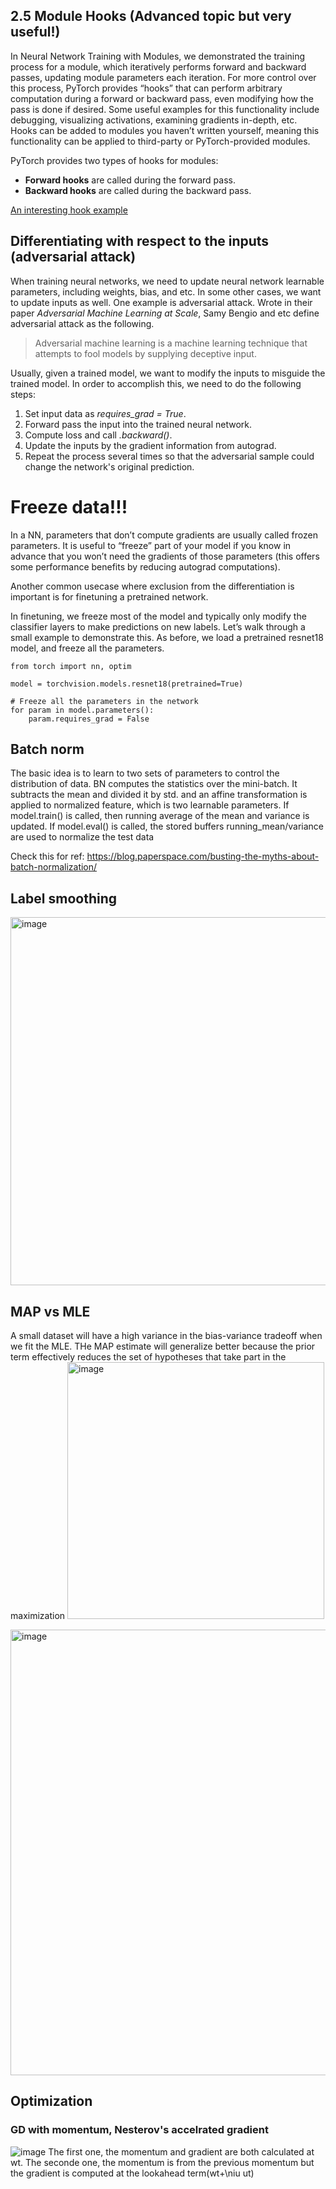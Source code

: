 ## 2.5 Module Hooks (Advanced topic but very useful!)
In Neural Network Training with Modules, we demonstrated the training process for a module, which iteratively performs forward and backward passes, updating module parameters each iteration. For more control over this process, PyTorch provides “hooks” that can perform arbitrary computation during a forward or backward pass, even modifying how the pass is done if desired. Some useful examples for this functionality include debugging, visualizing activations, examining gradients in-depth, etc. Hooks can be added to modules you haven’t written yourself, meaning this functionality can be applied to third-party or PyTorch-provided modules.

PyTorch provides two types of hooks for modules:
- **Forward hooks** are called during the forward pass. 
- **Backward hooks** are called during the backward pass.

[An interesting hook example](https://towardsdatascience.com/the-one-pytorch-trick-which-you-should-know-2d5e9c1da2ca)


## Differentiating with respect to the inputs (adversarial attack)
When training neural networks, we need to update neural network learnable parameters, including weights, bias, and etc. In some other cases, we want to update inputs as well. One example is adversarial attack. Wrote in their paper *Adversarial Machine Learning at Scale*, Samy Bengio and etc define adversarial attack as the following.
> Adversarial machine learning is a machine learning technique that attempts to fool models by supplying deceptive input.

Usually, given a trained model, we want to modify the inputs to misguide the trained model. In order to accomplish this, we need to do the following steps:
1. Set input data as *requires_grad = True*.
2. Forward pass the input into the trained neural network.
3. Compute loss and call *.backward()*.
4. Update the inputs by the gradient information from autograd.
5. Repeat the process several times so that the adversarial sample could change the network's original prediction.



# Freeze data!!!
In a NN, parameters that don’t compute gradients are usually called frozen parameters. It is useful to “freeze” part of your model if you know in advance that you won’t need the gradients of those parameters (this offers some performance benefits by reducing autograd computations).

Another common usecase where exclusion from the differentiation is important is for finetuning a pretrained network.

In finetuning, we freeze most of the model and typically only modify the classifier layers to make predictions on new labels. Let’s walk through a small example to demonstrate this. As before, we load a pretrained resnet18 model, and freeze all the parameters.

    from torch import nn, optim

    model = torchvision.models.resnet18(pretrained=True)

    # Freeze all the parameters in the network
    for param in model.parameters():
        param.requires_grad = False



## Batch norm
The basic idea is to learn to two sets of parameters to control the distribution of data.
BN computes the statistics over the mini-batch. It subtracts the mean and divided it by std. and an affine transformation is applied to normalized feature, which is two learnable parameters. If model.train() is called, then running average of the mean and variance is updated. If model.eval() is called, the stored buffers running_mean/variance are used to normalize the test data

Check this for ref: https://blog.paperspace.com/busting-the-myths-about-batch-normalization/


## Label smoothing

<img width="589" alt="image" src="https://user-images.githubusercontent.com/89954165/197908402-bcd3dcdd-9054-43f5-9c0c-202882ff1b88.png">


## MAP vs MLE
   
   A small dataset will have a high variance in the bias-variance tradeoff when we fit the MLE. THe MAP estimate will generalize better because the prior term effectively reduces the set of hypotheses that take part in the maximization
<img width="411" alt="image" src="https://user-images.githubusercontent.com/89954165/197909779-5a89800a-7890-495e-b72a-258133a48ae8.png">


<img width="713" alt="image" src="https://user-images.githubusercontent.com/89954165/197910924-2f0ce2f2-232b-420a-bafb-79fc66b17996.png">


## Optimization
### GD with momentum, Nesterov's accelrated gradient

![image](https://user-images.githubusercontent.com/89954165/199605706-dbd2f945-c23a-40e0-bede-ae2b6ef5ba54.png)
    The first one, the momentum and gradient are both calculated at wt.
    The seconde one, the momentum is from the previous momentum but the gradient is computed at the lookahead term(wt+\niu ut)
    

